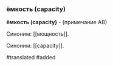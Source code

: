 ### ёмкость (capacity)

**ёмкость (capacity)** - (примечание АВ)

Синоним: [[мощность]].

Синоним: [[capacity]].

#translated
#added 
